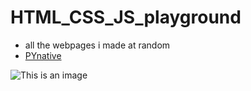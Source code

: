# HTML_CSS_JS_playground
- all the webpages i made at random
- [PYnative](https://pynative.com/python-data-structure-exercise-for-beginners/ )

![This is an image](https://imgur.com/QNUiF57)
